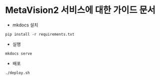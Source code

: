 # MetaVision2 서비스에 대한 가이드 문서
- mkdocs 설치
```
pip install -r requirements.txt
```


- 실행
```
mkdocs serve
```

- 배포
```
./deploy.sh
```
